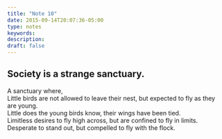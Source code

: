 ```yaml
---
title: "Note 10"
date: 2015-09-14T20:07:36-05:00
type: notes
keywords:
description:
draft: false
---
```

[comment]: # (A note is any quick thought, quote, one-liners or a simple tweet. )

## Society is a strange sanctuary.

A sanctuary where,  
Little birds are not allowed to leave their nest, but expected to fly as they are young.  
Little does the young birds know, their wings have been tied.  
Limitless desires to fly high across, but are confined to fly in limits.  
Desperate to stand out, but compelled to fly with the flock.  
